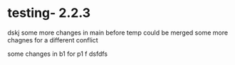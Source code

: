 # testing- 2.2.3

dskj
some more changes in main before temp could be merged
some more chagnes for a different conflict


some changes in b1 for p1
f
dsfdfs
